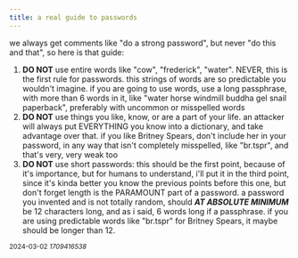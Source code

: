 ```yaml
---
title: a real guide to passwords
---
```

we always get comments like "do a strong password", but never "do this and that", so here is that guide:

1) **DO NOT** use entire words like "cow", "frederick", "water". NEVER, this is the first rule for passwords. this strings of words are so predictable you wouldn't imagine. if you are going to use words, use a long passphrase, with more than 6 words in it, like "water horse windmill buddha gel snail paperback", preferably with uncommon or misspelled words
2) **DO NOT** use things you like, know, or are a part of your life. an attacker will always put EVERYTHING you know into a dictionary, and take advantage over that. if you like Britney Spears, don't include her in your password, in any way that isn't completely misspelled, like "br.tspr", and that's very, very weak too
3) **DO NOT** use short passwords: this should be the first point, because of it's importance, but for humans to understand, i'll put it in the third point, since it's kinda better you know the previous points before this one, but don't forget length is the PARAMOUNT part of a password. a password you invented and is not totally random, should **_AT ABSOLUTE MINIMUM_** be 12 characters long, and as i said, 6 words long if a passphrase. if you are using predictable words like "br.tspr" for Britney Spears, it maybe should be longer than 12.

<small> 2024-03-02 *1709416538*</small>
